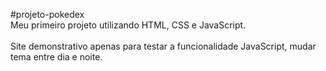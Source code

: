 #projeto-pokedex
<br>
Meu primeiro projeto utilizando HTML, CSS e JavaScript.
<br>
<br>
Site demonstrativo apenas para testar a funcionalidade JavaScript, mudar tema entre dia e noite.

